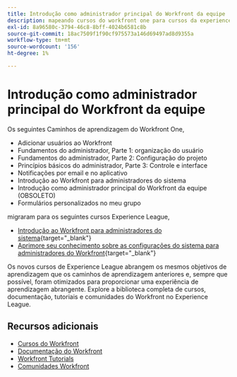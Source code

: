 ```yaml
---
title: Introdução como administrador principal do Workfront da equipe
description: mapeando cursos do workfront one para cursos da experience league
exl-id: 8a96580c-3794-46c8-8bff-4024b6581c8b
source-git-commit: 18ac7509f1f90cf975573a146d69497ad8d9355a
workflow-type: tm+mt
source-wordcount: '156'
ht-degree: 1%

---
```


# Introdução como administrador principal do Workfront da equipe

Os seguintes Caminhos de aprendizagem do Workfront One,

* Adicionar usuários ao Workfront
* Fundamentos do administrador, Parte 1: organização do usuário
* Fundamentos do administrador, Parte 2: Configuração do projeto
* Princípios básicos do administrador, Parte 3: Controle e interface
* Notificações por email e no aplicativo
* Introdução ao Workfront para administradores do sistema
* Introdução como administrador principal do Workfront da equipe (OBSOLETO)
* Formulários personalizados no meu grupo

migraram para os seguintes cursos Experience League,

* [Introdução ao Workfront para administradores do sistema](https://experienceleague.adobe.com/?recommended=Workfront-A-1-2022.1.admin){target="_blank"}
* [Aprimore seu conhecimento sobre as configurações do sistema para administradores do Workfront](https://experienceleague.adobe.com/?recommended=Workfront-A-1-2022.2.admin){target="_blank"}

Os novos cursos de Experience League abrangem os mesmos objetivos de aprendizagem que os caminhos de aprendizagem anteriores e, sempre que possível, foram otimizados para proporcionar uma experiência de aprendizagem abrangente.  Explore a biblioteca completa de cursos, documentação, tutoriais e comunidades do Workfront no Experience League.

## Recursos adicionais

* [Cursos do Workfront](https://experienceleague.adobe.com/?lang=en&amp;Solution=Workfront#courses)
* [Documentação do Workfront](https://experienceleague.adobe.com/docs/workfront.html)
* [Workfront Tutorials](https://experienceleague.adobe.com/docs/workfront-learn/tutorials-workfront/home.html)
* [Comunidades Workfront](https://experienceleaguecommunities.adobe.com/t5/workfront/ct-p/workfront)
